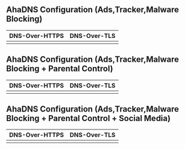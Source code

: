 ## AhaDNS Configuration (Ads,Tracker,Malware Blocking)

| DNS-Over-HTTPS | DNS-Over-TLS |
| --- | --- |
| | |

## AhaDNS Configuration (Ads,Tracker,Malware Blocking + Parental Control)

| DNS-Over-HTTPS | DNS-Over-TLS |
| --- | --- |
| | |

## AhaDNS Configuration (Ads,Tracker,Malware Blocking + Parental Control + Social Media)

| DNS-Over-HTTPS | DNS-Over-TLS |
| --- | --- |
| | |

